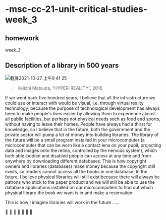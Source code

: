 # -msc-cc-21-unit-critical-studies-week_3
## homework

*week_3*

## Description of a library in 500 years

![截屏2021-10-27 上午9 41 25](https://user-images.githubusercontent.com/92035097/139031275-d675ab45-8129-4c47-8b4c-c5762a70bb18.png)
> Keiichi Matsuda, “HYPER-REALITY”, 2016.

If we went back five hundred years, I believe that all the infrastructure we could use or interact with would be visual, i.e. through virtual reality technology, because the purpose of technological development has always been to make people's lives easier by allowing them to experience almost all public facilities, but perhaps not physical needs such as food and sports, without having to leave their homes. People have always had a thirst for knowledge, so I believe that in the future, both the government and the private sector will pump a lot of money into building libraries. The library of the future will be a small program installed in your
microcomputer (a microcomputer that can be worn like a contact lens on your pupil, projecting data and images onto the retina, controlled by the nervous system), which both able-bodied and disabled people can access at any time and from anywhere by downloading different databases. This is how copyright owners and libraries (databases) make money because the copyright still exists, so readers cannot access all the books in one database. In the future, I believe physical libraries will still exist because there will always be patrons who stick to the paper product and we will still be able to use the database applications installed on our microcomputers to find out which physical library the book we want is in and make a reservation.

This is how I imagine libraries will work in the future ......

:rocket: :rocket: :rocket: :rocket: :rocket: :rocket: :rocket:
